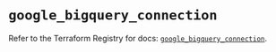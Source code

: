 # `google_bigquery_connection`

Refer to the Terraform Registry for docs: [`google_bigquery_connection`](https://registry.terraform.io/providers/hashicorp/google-beta/6.11.0/docs/resources/google_bigquery_connection).
